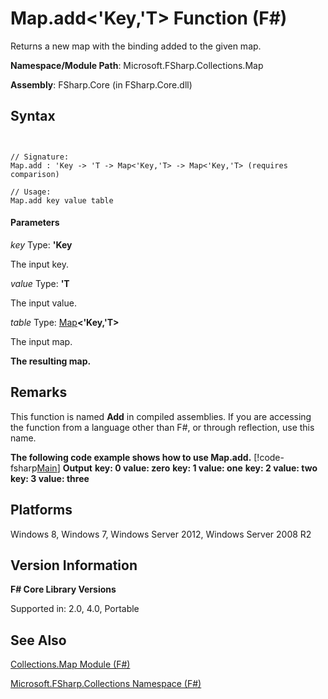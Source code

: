 # Map.add<'Key,'T> Function (F#)

Returns a new map with the binding added to the given map.

**Namespace/Module Path**: Microsoft.FSharp.Collections.Map

**Assembly**: FSharp.Core (in FSharp.Core.dll)


## Syntax


```


// Signature:
Map.add : 'Key -> 'T -> Map<'Key,'T> -> Map<'Key,'T> (requires comparison)

// Usage:
Map.add key value table

```



#### Parameters
*key*
Type: **'Key**


The input key.


*value*
Type: **'T**


The input value.


*table*
Type: [Map](http://msdn.microsoft.com/en-us/library/975316ea-55e3-4987-9994-90897ad45664)**&lt;'Key,'T&gt;**


The input map.



**The resulting map.**
## Remarks
This function is named **Add** in compiled assemblies. If you are accessing the function from a language other than F#, or through reflection, use this name.

**The following code example shows how to use Map.add.**
[!code-fsharp[Main](snippets/fsmaps/snippet1.fs)]
**Output**
**key: 0 value: zero**
**key: 1 value: one**
**key: 2 value: two**
**key: 3 value: three**
## Platforms
Windows 8, Windows 7, Windows Server 2012, Windows Server 2008 R2


## Version Information
**F# Core Library Versions**

Supported in: 2.0, 4.0, Portable




## See Also
[Collections.Map Module &#40;F&#35;&#41;](Collections.Map+Module+%28FSharp%29.md)

[Microsoft.FSharp.Collections Namespace &#40;F&#35;&#41;](Microsoft.FSharp.Collections+Namespace+%28FSharp%29.md)

